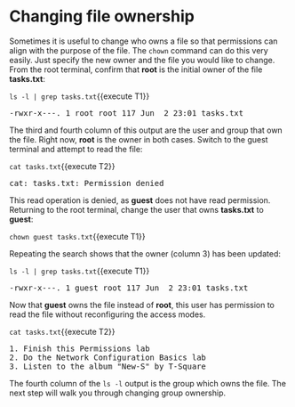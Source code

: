 # Changing file ownership

Sometimes it is useful to change who owns a file so that permissions can align
with the purpose of the file. The `chown` command can do this very easily. Just
specify the new owner and the file you would like to change. From the root terminal,
confirm that __root__ is the initial owner of the file __tasks.txt__:

`ls -l | grep tasks.txt`{{execute T1}}

<pre class=file>
-rwxr-x---. 1 root root 117 Jun  2 23:01 tasks.txt
</pre>

The third and fourth column of this output are the user and group that own the
file. Right now, __root__ is the owner in both cases. Switch to the guest
terminal and attempt to read the file:

`cat tasks.txt`{{execute T2}}

<pre class=file>
cat: tasks.txt: Permission denied
</pre>

This read operation is denied, as __guest__ does not have read permission.
Returning to the root terminal, change the user that owns __tasks.txt__ to __guest__:

`chown guest tasks.txt`{{execute T1}}

Repeating the search shows that the owner (column 3) has been updated:

`ls -l | grep tasks.txt`{{execute T1}}

<pre class=file>
-rwxr-x---. 1 guest root 117 Jun  2 23:01 tasks.txt
</pre>

Now that __guest__ owns the file instead of __root__, this user has permission
to read the file without reconfiguring the access modes.

`cat tasks.txt`{{execute T2}}

<pre class=file>
1. Finish this Permissions lab
2. Do the Network Configuration Basics lab
3. Listen to the album "New-S" by T-Square
</pre>

The fourth column of the `ls -l` output is the group which owns the file.
The next step will walk you through changing group ownership.
